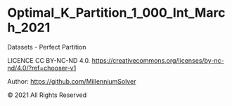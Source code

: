 # Optimal_K_Partition_1_000_Int_March_2021
Datasets - Perfect Partition

LICENCE CC BY-NC-ND 4.0. https://creativecommons.org/licenses/by-nc-nd/4.0/?ref=chooser-v1

Author: https://github.com/MillenniumSolver

© 2021 All Rights Reserved
